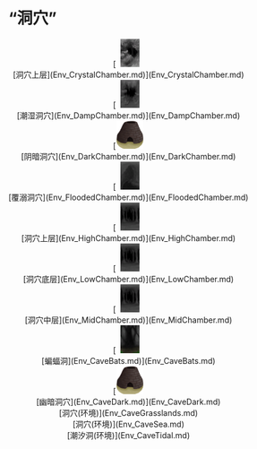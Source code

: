 # “洞穴”  
<div style="display:inline-block"><div class="gamedatalist" style="text-align:center;min-width:150px;min-height:0px;"><div style="text-align:center;">[<div style="width:50px;display:inline-block;text-align:center"><img decoding="async" src="../wiki/Sprite/CrystalChamber.png" href="a.md" style="max-width:50px;max-height:50px;"></div><br>[洞穴上层](Env_CrystalChamber.md)](Env_CrystalChamber.md)</div></div><div class="gamedatalist" style="text-align:center;min-width:150px;min-height:0px;"><div style="text-align:center;">[<div style="width:50px;display:inline-block;text-align:center"><img decoding="async" src="../wiki/Sprite/DampChamber.png" href="a.md" style="max-width:50px;max-height:50px;"></div><br>[潮湿洞穴](Env_DampChamber.md)](Env_DampChamber.md)</div></div><div class="gamedatalist" style="text-align:center;min-width:150px;min-height:0px;"><div style="text-align:center;">[<div style="width:50px;display:inline-block;text-align:center"><img decoding="async" src="../wiki/Sprite/Kiln.png" href="a.md" style="max-width:50px;max-height:50px;"></div><br>[阴暗洞穴](Env_DarkChamber.md)](Env_DarkChamber.md)</div></div><div class="gamedatalist" style="text-align:center;min-width:150px;min-height:0px;"><div style="text-align:center;">[<div style="width:50px;display:inline-block;text-align:center"><img decoding="async" src="../wiki/Sprite/FloodedChamber.png" href="a.md" style="max-width:50px;max-height:50px;"></div><br>[覆溺洞穴](Env_FloodedChamber.md)](Env_FloodedChamber.md)</div></div><div class="gamedatalist" style="text-align:center;min-width:150px;min-height:0px;"><div style="text-align:center;">[<div style="width:50px;display:inline-block;text-align:center"><img decoding="async" src="../wiki/Sprite/CaveChamber.png" href="a.md" style="max-width:50px;max-height:50px;"></div><br>[洞穴上层](Env_HighChamber.md)](Env_HighChamber.md)</div></div><div class="gamedatalist" style="text-align:center;min-width:150px;min-height:0px;"><div style="text-align:center;">[<div style="width:50px;display:inline-block;text-align:center"><img decoding="async" src="../wiki/Sprite/CaveChamber.png" href="a.md" style="max-width:50px;max-height:50px;"></div><br>[洞穴底层](Env_LowChamber.md)](Env_LowChamber.md)</div></div><div class="gamedatalist" style="text-align:center;min-width:150px;min-height:0px;"><div style="text-align:center;">[<div style="width:50px;display:inline-block;text-align:center"><img decoding="async" src="../wiki/Sprite/CaveChamber.png" href="a.md" style="max-width:50px;max-height:50px;"></div><br>[洞穴中层](Env_MidChamber.md)](Env_MidChamber.md)</div></div><div class="gamedatalist" style="text-align:center;min-width:150px;min-height:0px;"><div style="text-align:center;">[<div style="width:50px;display:inline-block;text-align:center"><img decoding="async" src="../wiki/Sprite/BatCave.png" href="a.md" style="max-width:50px;max-height:50px;"></div><br>[蝙蝠洞](Env_CaveBats.md)](Env_CaveBats.md)</div></div><div class="gamedatalist" style="text-align:center;min-width:150px;min-height:0px;"><div style="text-align:center;">[<div style="width:50px;display:inline-block;text-align:center"><img decoding="async" src="../wiki/Sprite/Kiln.png" href="a.md" style="max-width:50px;max-height:50px;"></div><br>[幽暗洞穴](Env_CaveDark.md)](Env_CaveDark.md)</div></div><div class="gamedatalist" style="text-align:center;min-width:150px;min-height:0px;">[洞穴(环境)](Env_CaveGrasslands.md)</div><div class="gamedatalist" style="text-align:center;min-width:150px;min-height:0px;">[洞穴(环境)](Env_CaveSea.md)</div><div class="gamedatalist" style="text-align:center;min-width:150px;min-height:0px;">[潮汐洞(环境)](Env_CaveTidal.md)</div></div>  
  


<script>document.title="“洞穴” - 卡牌生存百科 Card Survival Wiki";</script>